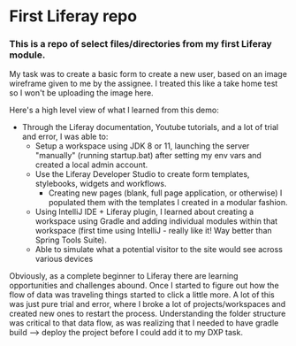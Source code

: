  # First Liferay repo  
 
 ### This is a repo of select files/directories from my first Liferay module.
 
 My task was to create a basic form to create a new user, based on an image wireframe given to me by the assignee. I treated this like a take home test so I won't be uploading the image here.
 
Here's a high level view of what I learned from this demo:
- Through the Liferay documentation, Youtube tutorials, and a lot of trial and error, I was able to:
  - Setup a workspace using JDK 8 or 11, launching the server "manually" (running startup.bat) after setting my env vars and created a local admin account.
  - Use the Liferay Developer Studio to create form templates, stylebooks, widgets and workflows. 
    - Creating new pages (blank, full page application, or otherwise) I populated them with the templates I created in a modular fashion.
  - Using IntelliJ IDE + Liferay plugin, I learned about creating a workspace using Gradle and adding individual modules within that workspace (first time using IntelliJ - really like it! Way better than Spring Tools Suite).
  - Able to simulate what a potential visitor to the site would see across various devices
  

Obviously, as a complete beginner to Liferay there are learning opportunities and challenges abound. Once I started to figure out how the flow of data was traveling things started to click a little more. A lot of this was just pure trial and error, where I broke a lot of projects/workspaces and created new ones to restart the process. Understanding the folder structure was critical to that data flow, as was realizing that I needed to have gradle build --> deploy the project before I could add it to my DXP task. 

